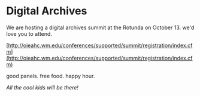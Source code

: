# Digital Archives

We are hosting a digital archives summit at the Rotunda on October 13. we'd love you to attend.

[http://oieahc.wm.edu/conferences/supported/summit/registration/index.cfm](http://oieahc.wm.edu/conferences/supported/summit/registration/index.cfm)

good panels. free food. happy hour.

*All the cool kids will be there!*
